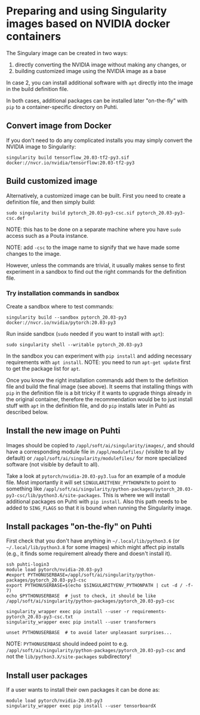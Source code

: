 # Preparing and using Singularity images based on NVIDIA docker containers

The Singulary image can be created in two ways: 

1. directly converting the NVIDIA image without making any changes, or 
2. building customized image using the NVIDIA image as a base

In case 2, you can install additional software with `apt` directly into the image in the build definition file.

In both cases, additional packages can be installed later "on-the-fly" with `pip` to a container-specific directory on Puhti.

## Convert image from Docker

If you don't need to do any complicated installs you may simply convert the NVIDIA image to Singularity:

    singularity build tensorflow_20.03-tf2-py3.sif docker://nvcr.io/nvidia/tensorflow:20.03-tf2-py3

## Build customized image

Alternatively, a customized image can be built. First you need to create a definition file, and then simply build:

    sudo singularity build pytorch_20.03-py3-csc.sif pytorch_20.03-py3-csc.def
    
NOTE: this has to be done on a separate machine where you have `sudo` access such as a Pouta instance.

NOTE: add `-csc` to the image name to signify that we have made some changes to the image.

However, unless the commands are trivial, it usually makes sense to first experiment in a sandbox to find out the right commands for the definition file.

### Try installation commands in sandbox

Create a sandbox where to test commands:

    singularity build --sandbox pytorch_20.03-py3 docker://nvcr.io/nvidia/pytorch:20.03-py3

Run inside sandbox (`sudo` needed if you want to install with `apt`):

    sudo singularity shell --writable pytorch_20.03-py3
    
In the sandbox you can experiment with `pip install` and adding necessary requirements with `apt install`.  NOTE: you need to run `apt-get update` first to get the package list for `apt`.

Once you know the right installation commands add them to the definition file and build the final image (see above).  It seems that installing things with `pip` in the definition file is a bit tricky if it wants to upgrade things already in the original container, therefore the recommendation would be to just install stuff with `apt` in the definition file, and do `pip` installs later in Puhti as described below.

## Install the new image on Puhti

Images should be copied to `/appl/soft/ai/singularity/images/`, and should have a corresponding module file in `/appl/modulefiles/` (visible to all by default) or `/appl/soft/ai/singularity/modulefiles/` for more specialized software (not visible by default to all).

Take a look at `pytorch/nvidia-20.03-py3.lua` for an example of a module file.  Most importantly it will set `SINGULARITYENV_PYTHONPATH` to point to something like `/appl/soft/ai/singularity/python-packages/pytorch_20.03-py3-csc/lib/python3.6/site-packages`.  This is where we will install additional packages on Puhti with `pip install`. Also this path needs to be added to `SING_FLAGS` so that it is bound when running the Singularity image.

## Install packages "on-the-fly" on Puhti

First check that you don't have anything in `~/.local/lib/python3.6` (or `~/.local/lib/python3.8` for some images) which might affect pip installs (e.g., it finds some requirement already there and doesn't install it).

    ssh puhti-login3
    module load pytorch/nvidia-20.03-py3
    #export PYTHONUSERBASE=/appl/soft/ai/singularity/python-packages/pytorch_20.03-py3-csc
    export PYTHONUSERBASE=$(echo $SINGULARITYENV_PYTHONPATH | cut -d / -f-7)
    echo $PYTHONUSERBASE  # just to check, it should be like /appl/soft/ai/singularity/python-packages/pytorch_20.03-py3-csc
    
    singularity_wrapper exec pip install --user -r requirements-pytorch_20.03-py3-csc.txt
    singularity_wrapper exec pip install --user transformers
    
    unset PYTHONUSERBASE  # to avoid later unpleasant surprises...
    
NOTE: `PYTHONUSERBASE` should indeed point to e.g. `/appl/soft/ai/singularity/python-packages/pytorch_20.03-py3-csc` and not the `lib/python3.X/site-packages` subdirectory!

## Install user packages

If a user wants to install their own packages it can be done as:

    module load pytorch/nvidia-20.03-py3
    singularity_wrapper exec pip install --user tensorboardX
